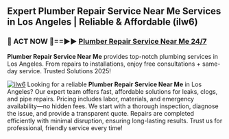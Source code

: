## Expert Plumber Repair Service Near Me Services in Los Angeles | Reliable & Affordable (ilw6)  

<h3>🚿 ACT NOW 🌟==►► <a href="https://tinyurl.com/2ne6vx2x" rel="nofollow">Plumber Repair Service Near Me 24/7</a></h3>

**Plumber Repair Service Near Me** provides top-notch plumbing services in Los Angeles. From repairs to installations, enjoy free consultations + same-day service. Trusted Solutions 2025!

[![ilw6](https://i.imgur.com/4PFF4AK.jpeg)](https://tinyurl.com/2ne6vx2x)
Looking for a reliable **Plumber Repair Service Near Me** in Los Angeles? Our expert team offers fast, affordable solutions for leaks, clogs, and pipe repairs. Pricing includes labor, materials, and emergency availability—no hidden fees. We start with a thorough inspection, diagnose the issue, and provide a transparent quote. Repairs are completed efficiently with minimal disruption, ensuring long-lasting results. Trust us for professional, friendly service every time!